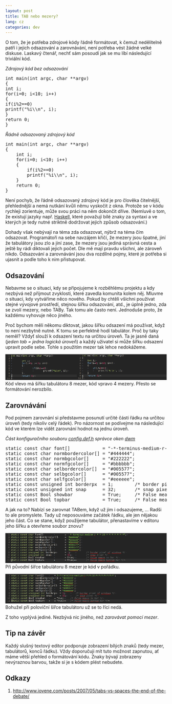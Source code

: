```yaml
---
layout: post
title: TAB nebo mezery?
lang: cz
categories: dev
---
```



O tom, že je potřeba zdrojové kódy řádně formátovat, k čemuž nedělitelně patří i jejich odsazování a zarovnávání, není potřeba vést žádné velké diskuse. Laskavý čtenář, nechť sám posoudí jak se mu líbí následující triviální kód.

*Zdrojový kód bez odsazování*
<pre class="prettyprint">
int main(int argc, char **argv)
{
int i;
for(i=0; i&lt;10; i++)
{
if(i%2==0)
printf("%i\\n", i);
}
return 0;
}
</pre>

*Řádně odsazovaný zdrojový kód*
<pre class="prettyprint">
int main(int argc, char **argv)
{
	int i;
	for(i=0; i&lt;10; i++)
	{
		if(i%2==0)
		printf("%i\\n", i);
	}
	return 0;
}
</pre>

Není pochyb, že řádně odsazovaný zdrojový kód je pro člověka čitelnější, přehlednější a nemá nutkání kvůli němu vyskočit z okna. Protože se v kódu rychleji zorientuje, může svou práci na něm dokončit dříve. (Nemluvě o tom, že existují jazyky např. [Haskell](http://www.haskell.org/haskellwiki/Haskell), které považují bílé znaky za syntaxi a ve kterých je tedy nutné striktně dodržovat jejich způsob odsazování.)


Dohady však nebývají na téma zda odsazovat, nýbrž na téma čím odsazovat. Programátoři na sebe navzájem křičí, že mezery jsou špatné, jiní že tabulátory jsou zlo a jiní zase, že mezery jsou jediná správná cesta a ještě by rádi diktovali jejich počet. Dle mě mají pravdu všichni, ale zároveň nikdo. Odsazování a zarovnávání jsou dva rozdílné pojmy, které je potřeba si ujasnit a podle toho k nim přistupovat.

## Odsazování
Nebavme se o situaci, kdy se připojujeme k rozběhlému projektu a kdy nezbývá než přijmout zvyklosti, které zavedla komunita kolem něj. Mluvme o situaci, kdy vytváříme něco nového. Pokud by chtěli všichni používat stejné vývojové prostředí, stejnou šířku odsazování, atd., je úplně jedno, zda se zvolí mezery, nebo TABy. Tak tomu ale často není. Jednoduše proto, že každému vyhovuje něco jiného.

Proč bychom měli někomu diktovat, jakou šířku odsazení má používat, když to není nezbytně nutné. K tomu se perfektně hodí tabulátor. Proč by taky neměl? Vždyť slouží k odsazení textu na určitou úroveň. Ta je jasně daná (*jeden tab = jedna logická úroveň*) a každý uživatel si může šířku odsazení upravit podle sebe. Tohle s použitím mezer tak lehce nedokážeme.

![odsazování pomocí TABů](/files/img/odsazovani.png)
Kód vlevo má šířku tabulátoru 8 mezer, kód vpravo 4 mezery. Přesto se formátování nerozbilo.

## Zarovnávání
Pod pojmem zarovnání si představme posunutí určité části řádku na určitou úroveň (tedy nikoliv celý řádek). Pro názornost se podívejme na následující kód ve kterém lze vidět zarovnání hodnot na jednu úroveň.

*Část konfiguračního souboru [config.def.h](http://git.suckless.org/dwm/plain/config.def.h) správce oken [dwm](http://dwm.suckless.org/)*
<pre class="prettyprint">
static const char font[]            = "-*-terminus-medium-r-*-*-16-*-*-*-*-*-*-*";
static const char normbordercolor[] = "#444444";
static const char normbgcolor[]     = "#222222";
static const char normfgcolor[]     = "#bbbbbb";
static const char selbordercolor[]  = "#005577";
static const char selbgcolor[]      = "#005577";
static const char selfgcolor[]      = "#eeeeee";
static const unsigned int borderpx  = 1;        /* border pixel of windows */
static const unsigned int snap      = 32;       /* snap pixel */
static const Bool showbar           = True;     /* False means no bar */
static const Bool topbar            = True;     /* False means bottom bar */
</pre>

A jak na to? Nabízí se zarovnat TABem, když už jím i odsazujeme, ... Radši to ale promyslete. Tady už neposouváme začátek řádku, ale jen nějakou jeho část. Co se stane, když použijeme tabulátor, přenastavíme v editoru jeho šířku a otevřeme soubor znovu?

![odsazování pomocí TABů](/files/img/zarovnavani-tabstop-8.png)
Při původní šířce tabulátoru 8 mezer je kód v pořádku.

![odsazování pomocí TABů](/files/img/zarovnavani-tabstop-4.png)
Bohužel při poloviční šířce tabulátoru už se to říci nedá.

Z toho vyplývá jediné. Nezbývá nic jiného, než *zarovávat pomocí mezer*.

## Tip na závěr
Každý slušný textový editor podporuje zobrazení bílých znaků (tedy mezer, tabulátorů, konců řádku). Vždy doporučuji mít tuto možnost zapnutou, ať máme větší přehled o formátování kódu. Znaky bývají zobrazeny nevýraznou barvou, takže si je s kódem plést nebudete.

## Odkazy
1. <http://www.iovene.com/posts/2007/05/tabs-vs-spaces-the-end-of-the-debate/>
